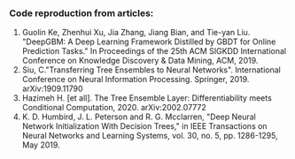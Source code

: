 ### Code reproduction from articles:
1. Guolin Ke, Zhenhui Xu, Jia Zhang, Jiang Bian, and Tie-yan Liu. "DeepGBM: A Deep Learning Framework Distilled by GBDT 
for Online Prediction Tasks." In Proceedings of the 25th ACM SIGKDD International Conference on Knowledge Discovery & Data Mining, ACM, 2019.
2. Siu, C."Transferring Tree Ensembles to Neural Networks". International Conference on Neural Information Processing. Springer, 2019. arXiv:1909.11790
3. Hazimeh H. [et all]. The Tree Ensemble Layer: Differentiability meets Conditional Computation, 2020. arXiv:2002.07772
4. K. D. Humbird, J. L. Peterson and R. G. Mcclarren, "Deep Neural Network Initialization With Decision Trees," 
in IEEE Transactions on Neural Networks and Learning Systems, vol. 30, no. 5, pp. 1286-1295, May 2019.
